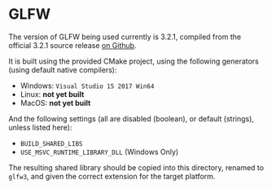 # GLFW

The version of GLFW being used currently is 3.2.1, compiled from the official 3.2.1 source release [on Github](https://github.com/glfw/glfw/releases/tag/3.2.1).

It is built using the provided CMake project, using the following generators (using default native compilers):

* Windows: `Visual Studio 15 2017 Win64`
* Linux: **not yet built**
* MacOS: **not yet built**

And the following settings (all are disabled (boolean), or default (strings), unless listed here):

* `BUILD_SHARED_LIBS`
* `USE_MSVC_RUNTIME_LIBRARY_DLL` (Windows Only)

The resulting shared library should be copied into this directory, renamed to `glfw3`, and given the correct extension for the target platform.